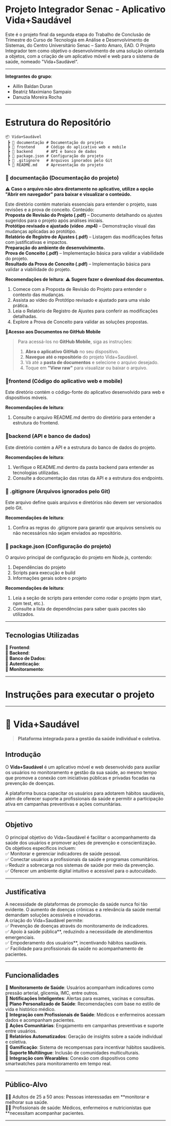 # Projeto Integrador Senac - Aplicativo Vida+Saudável
Este é o projeto final da segunda etapa do Trabalho de Conclusão de Trimestre do Curso de Tecnologia em Análise e Desenvolvimento de Sistemas, do Centro Universitário Senac – Santo Amaro, EAD. O Projeto Integrador tem como objetivo o desenvolvimento de uma solução orientada a objetos, com a criação de um aplicativo móvel e web para o sistema de saúde, nomeado "Vida+Saudável".

---

**Integrantes do grupo**: 
- Aillin Baldan Duran
- Beatriz Maximiano Sampaio
- Danuzia Moreira Rocha

---
# Estrutura do Repositório  
```text
📦 Vida+Saudável
 ┣ 📂 documentação # Documentação do projeto
 ┣ 📂 frontend     # Código do aplicativo web e mobile
 ┣ 📂 backend      # API e banco de dados
 ┣ 📜 package.json # Configuração do projeto
 ┣ 📜 .gitignore   # Arquivos ignorados pelo Git
 ┗ 📜 README.md    # Apresentação do projeto

```
### 📂 documentação (Documentação do projeto)
⚠️ **Caso o arquivo não abra diretamente no aplicativo, utilize a opção "Abrir em navegador" para baixar e visualizar o conteúdo.**  

Este diretório contém materiais essenciais para entender o projeto, suas revisões e a prova de conceito.
Conteúdo:\
**Proposta de Revisão do Projeto (.pdf)** – Documento detalhando os ajustes sugeridos para o projeto após análises iniciais. \
**Protótipo revisado e ajustado (vídeo .mp4)** – Demonstração visual das mudanças aplicadas ao protótipo. \
**Relatório de Registro de Ajustes (.pdf)** – Listagem das modificações feitas com justificativas e impactos. \
**Preparação do ambiente de desenvolvimento.** \
**Prova de Conceito (.pdf)** – Implementação básica para validar a viabilidade do projeto. \
**Resultado da Prova de Conceito (.pdf)** – Implementação básica para validar a viabilidade do projeto.

**Recomendações de leitura**:
⚠️ **Sugere fazer o download dos documentos.**
1. Comece com a Proposta de Revisão do Projeto para entender o contexto das mudanças.
2. Assista ao vídeo do Protótipo revisado e ajustado para uma visão prática.
3. Leia o Relatório de Registro de Ajustes para conferir as modificações detalhadas.
4. Explore a Prova de Conceito para validar as soluções propostas. 

📱**Acesso aos Documentos no GitHub Mobile** 
 >  Para acessá-los no **GitHub Mobile**, siga as instruções:  
 > 1. **Abra o aplicativo GitHub** no seu dispositivo.  
 > 2. **Navegue até o repositório** do projeto Vida+Saudável.  
 > 3. Vá até a **pasta de documentos** e selecione o arquivo desejado.  
 > 4. Toque em **"View raw"** para visualizar ou baixar o arquivo.


### 📂frontend (Código do aplicativo web e mobile) 
Este diretório contém o código-fonte do aplicativo desenvolvido para web e dispositivos móveis. 

**Recomendações de leitura**: 
1. Consulte o arquivo README.md dentro do diretório para entender a estrutura do frontend.

### 📂backend (API e banco de dados)
Este diretório contém a API e a estrutura do banco de dados do projeto. 

**Recomendações de leitura**: 
1. Verifique o README.md dentro da pasta backend para entender as tecnologias utilizadas. 
2. Consulte a documentação das rotas da API e a estrutura dos endpoints.

### 📜 .gitignore (Arquivos ignorados pelo Git)
Este arquivo define quais arquivos e diretórios não devem ser versionados pelo Git. 

**Recomendações de leitura**: 
1. Confira as regras do .gitignore para garantir que arquivos sensíveis ou não necessários não sejam enviados ao repositório.

### 📜 package.json (Configuração do projeto)
O arquivo principal de configuração do projeto em Node.js, contendo: 
1. Dependências do projeto
2. Scripts para execução e build
3. Informações gerais sobre o projeto

**Recomendações de leitura**:
1. Leia a seção de scripts para entender como rodar o projeto (npm start, npm test, etc.).
2. Consulte a lista de dependências para saber quais pacotes são utilizados.

--- 

## Tecnologias Utilizadas  
🔹 **Frontend**: \
🔹 **Backend**:  \
🔹 **Banco de Dados**: \
🔹 **Autenticação**: \
🔹 **Monitoramento**: 

---
# Instruções para executar o projeto 

---

# 🏥 Vida+Saudável

> **Plataforma integrada para a gestão da saúde individual e coletiva.**  

## Introdução  

O **Vida+Saudável** é um aplicativo móvel e web desenvolvido para auxiliar os usuários no monitoramento e gestão da sua saúde, ao mesmo tempo que promove a conexão com iniciativas públicas e privadas focadas na prevenção de doenças.  

A plataforma busca capacitar os usuários para adotarem hábitos saudáveis, além de oferecer suporte a profissionais da saúde e permitir a participação ativa em campanhas preventivas e ações comunitárias.  

---
## Objetivo  
O principal objetivo do Vida+Saudável é facilitar o acompanhamento da saúde dos usuários e promover ações de prevenção e conscientização.  
Os objetivos específicos incluem:  
✅ Monitorar e gerenciar indicadores de saúde pessoal.  
✅ Conectar usuários a profissionais da saúde e programas comunitários.  
✅Reduzir a sobrecarga nos sistemas de saúde por meio da prevenção.  
✅ Oferecer um ambiente digital intuitivo e acessível para o autocuidado.  

---
## Justificativa  
A necessidade de plataformas de promoção da saúde nunca foi tão evidente. O aumento de doenças crônicas e a relevância da saúde mental demandam soluções acessíveis e inovadoras.  
A criação do Vida+Saudável permite:  
✅ Prevenção de doenças através do monitoramento de indicadores.  
✅ Apoio à saúde pública**, reduzindo a necessidade de atendimentos emergenciais.  
✅ Empoderamento dos usuários**, incentivando hábitos saudáveis.  
✅ Facilidade para profissionais da saúde no acompanhamento de pacientes.  

---

## Funcionalidades  
🔹 **Monitoramento de Saúde**: Usuários acompanham indicadores como pressão arterial, glicemia, IMC, entre outros.  
🔹 **Notificações Inteligentes**: Alertas para exames, vacinas e consultas.  
🔹 **Plano Personalizado de Saúde**: Recomendações com base no estilo de vida e histórico médico.  
🔹 **Integração com Profissionais de Saúde**: Médicos e enfermeiros acessam dados e acompanham pacientes.  
🔹 **Ações Comunitárias**: Engajamento em campanhas preventivas e suporte entre usuários.  
🔹 **Relatórios Automatizados**: Geração de insights sobre a saúde individual e coletiva.  
🔹 **Gamificação**: Sistema de recompensas para incentivar hábitos saudáveis.  
🔹 **Suporte Multilíngue**: Inclusão de comunidades multiculturais.  
🔹 **Integração com Wearables**: Conexão com dispositivos como smartwatches para monitoramento em tempo real.  

---
## Público-Alvo  
👨‍💼 Adultos de 25 a 50 anos: Pessoas interessadas em **monitorar e melhorar sua saúde.  
👩‍⚕️ Profissionais de saúde: Médicos, enfermeiros e nutricionistas que **necessitam acompanhar pacientes. 

--- 



